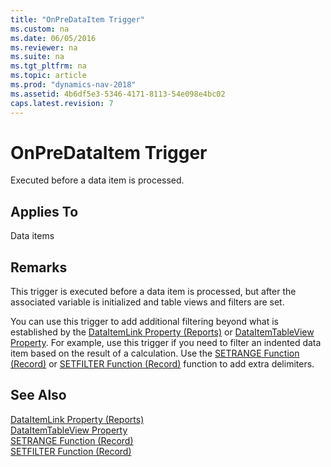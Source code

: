 ```yaml
---
title: "OnPreDataItem Trigger"
ms.custom: na
ms.date: 06/05/2016
ms.reviewer: na
ms.suite: na
ms.tgt_pltfrm: na
ms.topic: article
ms.prod: "dynamics-nav-2018"
ms.assetid: 4b6df5e3-5346-4171-8113-54e098e4bc02
caps.latest.revision: 7
---
```

# OnPreDataItem Trigger
Executed before a data item is processed.  
  
## Applies To  
 Data items  
  
## Remarks  
 This trigger is executed before a data item is processed, but after the associated variable is initialized and table views and filters are set.  
  
 You can use this trigger to add additional filtering beyond what is established by the [DataItemLink Property \(Reports\)](DataItemLink-Property--Reports-.md) or [DataItemTableView Property](DataItemTableView-Property.md). For example, use this trigger if you need to filter an indented data item based on the result of a calculation. Use the [SETRANGE Function \(Record\)](SETRANGE-Function--Record-.md) or [SETFILTER Function \(Record\)](SETFILTER-Function--Record-.md) function to add extra delimiters.  
  
## See Also  
 [DataItemLink Property \(Reports\)](DataItemLink-Property--Reports-.md)   
 [DataItemTableView Property](DataItemTableView-Property.md)   
 [SETRANGE Function \(Record\)](SETRANGE-Function--Record-.md)   
 [SETFILTER Function \(Record\)](SETFILTER-Function--Record-.md)